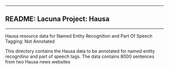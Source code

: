 ***

## README: Lacuna Project: Hausa

***

Hausa resource data for Named Entity Recognition and Part Of Speech Tagging: Not Annotated

This directory contains the Hausa data to be annotated for named entity recognitino and part of speech tags. The data contains 8000 sentences from two Hausa news websites 
